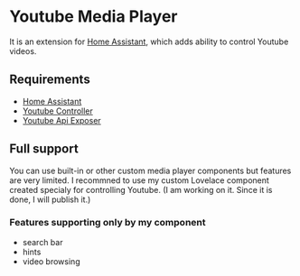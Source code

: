 # Youtube Media Player
It is an extension for [Home Assistant](https://www.home-assistant.io/), which adds ability to control Youtube videos.

## Requirements
- [Home Assistant](https://www.home-assistant.io/)
- [Youtube Controller](https://github.com/albionah/YoutubeController)
- [Youtube Api Exposer](https://github.com/albionah/YoutubeApiExposer)

## Full support
You can use built-in or other custom media player components but features are very limited. I recommned to use my custom Lovelace component created specialy for controlling Youtube. (I am working on it. Since it is done, I will publish it.)
### Features supporting only by my component
- search bar
- hints
- video browsing
